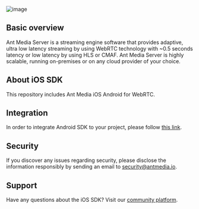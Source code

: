 ![image](https://user-images.githubusercontent.com/54481799/95862105-16cb0e00-0d6b-11eb-9087-88888889825d.png)

## Basic overview

Ant Media Server is a streaming engine software that provides adaptive, ultra low latency streaming by using WebRTC technology with ~0.5 seconds latency or low latency by using HLS or CMAF. Ant Media Server is highly scalable, running on-premises or on any cloud provider of your choice.

## About iOS SDK

This repository includes Ant Media iOS Android for WebRTC. 

## Integration 

In order to integrate Android SDK to your project, please follow [this link](https://resources.antmedia.io/docs/android-sdk).

## Security 

If you discover any issues regarding security, please disclose the information responsibly by sending an email to security@antmedia.io.

## Support

Have any questions about the iOS SDK? Visit our [community platform](http://community.antmedia.io/).
